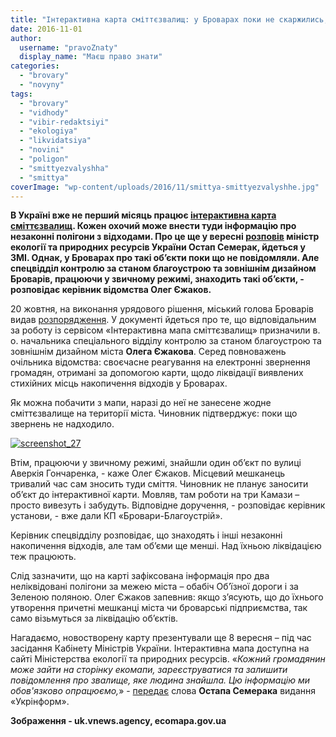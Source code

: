 ```yaml
---
title: "Інтерактивна карта сміттєзвалищ: у Броварах поки не скаржились, хоча незаконні відходи знаходять"
date: 2016-11-01
author: 
  username: "pravoZnaty"
  display_name: "Маєш право знати"
categories: 
  - "brovary"
  - "novyny"
tags: 
  - "brovary"
  - "vidhody"
  - "vibir-redaktsiyi"
  - "ekologiya"
  - "likvidatsiya"
  - "novini"
  - "poligon"
  - "smittyezvalyshha"
  - "smittya"
coverImage: "wp-content/uploads/2016/11/smittya-smittyezvalyshhe.jpg"
---
```


**В Україні вже не перший місяць працює [інтерактивна карта сміттєзвалищ](https://ecomapa.gov.ua/). Кожен охочий може внести туди інформацію про незаконні полігони з відходами. Про це ще у вересні [розповів](http://www.ukrinform.ua/rubric-society/2079574-na-kabmini-prezentuvali-iteraktivnu-mapu-zvalis.html) міністр екології та природних ресурсів України Остап Семерак, йдеться у ЗМІ. Однак, у Броварах про такі об’єкти поки що не повідомляли. Але спецвідділ контролю за станом благоустрою та зовнішнім дизайном Броварів, працюючи у звичному режимі, знаходить такі об’єкти, - розповідає керівник відомства Олег Єжаков.**

20 жовтня, на виконання урядового рішення, міський голова Броварів видав [розпорядження](https://brovary-rada.gov.ua/documents/24659.html). У документі йдеться про те, що відповідальним за роботу із сервісом «Інтерактивна мапа сміттєзвалищ» призначили в. о. начальника спеціального відділу контролю за станом благоустрою та зовнішнім дизайном міста **Олега Єжакова**. Серед повноважень очільника відомства: своєчасне реагування на електронні звернення громадян, отримані за допомогою карти, щодо ліквідації виявлених стихійних місць накопичення відходів у Броварах.

Як можна побачити з мапи, наразі до неї не занесене жодне сміттєзвалище на території міста. Чиновник підтверджує: поки що звернень не надходило.

[![screenshot_27](https://mpz.brovary.org/wp-content/uploads/2016/11/Screenshot_27.jpg)](https://mpz.brovary.org/wp-content/uploads/2016/11/Screenshot_27.jpg)

Втім, працюючи у звичному режимі, знайшли один об’єкт по вулиці Аверкія Гончаренка, - каже Олег Єжаков. Місцевий мешканець тривалий час сам зносить туди сміття. Чиновник не планує заносити об’єкт до інтерактивної карти. Мовляв, там роботи на три Камази – просто вивезуть і забудуть. Відповідне доручення, - розповідає керівник установи, - вже дали КП «Бровари-Благоустрій».

Керівник спецвідділу розповідає, що знаходять і інші незаконні накопичення відходів, але там об’єми ще менші. Над їхньою ліквідацією теж працюють.

Слід зазначити, що на карті зафіксована інформація про два неліквідовані полігони за межею міста – обабіч Об’їзної дороги і за Зеленою поляною. Олег Єжаков запевнив: якщо з’ясують, що до їхнього утворення причетні мешканці міста чи броварські підприємства, так само візьмуться за ліквідацію об’єктів.

Нагадаємо, новостворену карту презентували ще 8 вересня – під час засідання Кабінету Міністрів України. Інтерактивна мапа доступна на сайті Міністерства екології та природних ресурсів. «_Кожний громадянин може зайти на сторінку екомапи, зареєструватися та залишити повідомлення про звалище, яке людина знайшла. Цю інформацію ми обов'язково опрацюємо,_» - [передає](http://www.ukrinform.ua/rubric-society/2079574-na-kabmini-prezentuvali-iteraktivnu-mapu-zvalis.html#) слова **Остапа Семерака** видання «Укрінформ».

**Зображення - uk.vnews.agency, ecomapa.gov.ua**
